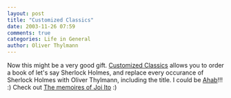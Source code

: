 ```yaml
---
layout: post
title: "Customized Classics"
date: 2003-11-26 07:59
comments: true
categories: Life in General
author: Oliver Thylmann
---
```



Now this might be a very good gift. [Customized Classics](http://www.customizedclassics.com/) allows you to order a book of let's say Sherlock Holmes, and replace every occurance of Sherlock Holmes with Oliver Thylmann, including the title. I could be [Ahab](http://www.customizedclassics.com/moby.asp)!!! :) Check out [The memoires of Joi Ito](http://joi.ito.com/archives/2003/11/26/the_memoirs_of_joi_ito.html) :)


